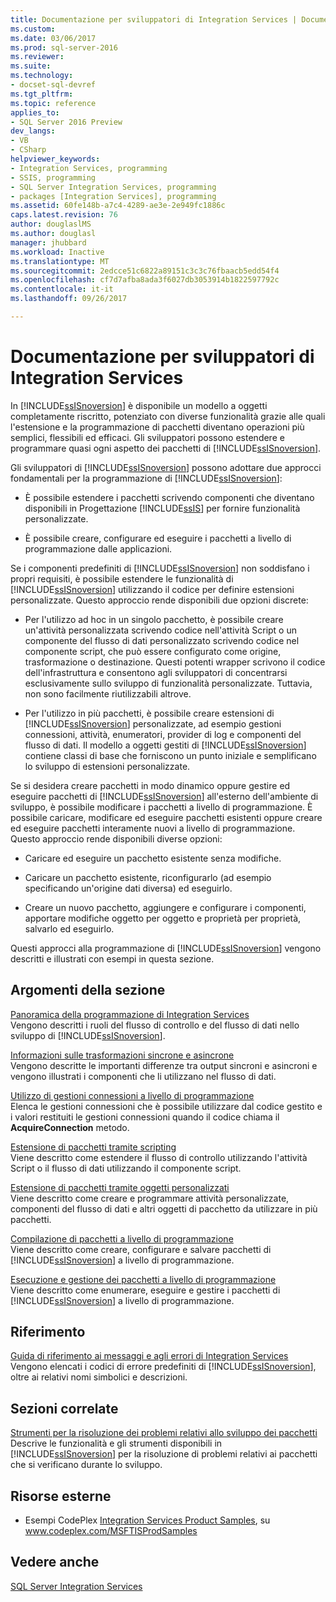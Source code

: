 ```yaml
---
title: Documentazione per sviluppatori di Integration Services | Documenti Microsoft
ms.custom: 
ms.date: 03/06/2017
ms.prod: sql-server-2016
ms.reviewer: 
ms.suite: 
ms.technology:
- docset-sql-devref
ms.tgt_pltfrm: 
ms.topic: reference
applies_to:
- SQL Server 2016 Preview
dev_langs:
- VB
- CSharp
helpviewer_keywords:
- Integration Services, programming
- SSIS, programming
- SQL Server Integration Services, programming
- packages [Integration Services], programming
ms.assetid: 60fe148b-a7c4-4289-ae3e-2e949fc1886c
caps.latest.revision: 76
author: douglaslMS
ms.author: douglasl
manager: jhubbard
ms.workload: Inactive
ms.translationtype: MT
ms.sourcegitcommit: 2edcce51c6822a89151c3c3c76fbaacb5edd54f4
ms.openlocfilehash: cf7d7afba8ada3f6027db3053914b1822597792c
ms.contentlocale: it-it
ms.lasthandoff: 09/26/2017

---
```

# <a name="integration-services-developer-documentation"></a>Documentazione per sviluppatori di Integration Services
  In [!INCLUDE[ssISnoversion](../includes/ssisnoversion-md.md)] è disponibile un modello a oggetti completamente riscritto, potenziato con diverse funzionalità grazie alle quali l'estensione e la programmazione di pacchetti diventano operazioni più semplici, flessibili ed efficaci. Gli sviluppatori possono estendere e programmare quasi ogni aspetto dei pacchetti di [!INCLUDE[ssISnoversion](../includes/ssisnoversion-md.md)].  
  
 Gli sviluppatori di [!INCLUDE[ssISnoversion](../includes/ssisnoversion-md.md)] possono adottare due approcci fondamentali per la programmazione di [!INCLUDE[ssISnoversion](../includes/ssisnoversion-md.md)]:  
  
-   È possibile estendere i pacchetti scrivendo componenti che diventano disponibili in Progettazione [!INCLUDE[ssIS](../includes/ssis-md.md)] per fornire funzionalità personalizzate.  
  
-   È possibile creare, configurare ed eseguire i pacchetti a livello di programmazione dalle applicazioni.  
  
 Se i componenti predefiniti di [!INCLUDE[ssISnoversion](../includes/ssisnoversion-md.md)] non soddisfano i propri requisiti, è possibile estendere le funzionalità di [!INCLUDE[ssISnoversion](../includes/ssisnoversion-md.md)] utilizzando il codice per definire estensioni personalizzate. Questo approccio rende disponibili due opzioni discrete:  
  
-   Per l'utilizzo ad hoc in un singolo pacchetto, è possibile creare un'attività personalizzata scrivendo codice nell'attività Script o un componente del flusso di dati personalizzato scrivendo codice nel componente script, che può essere configurato come origine, trasformazione o destinazione. Questi potenti wrapper scrivono il codice dell'infrastruttura e consentono agli sviluppatori di concentrarsi esclusivamente sullo sviluppo di funzionalità personalizzate. Tuttavia, non sono facilmente riutilizzabili altrove.  
  
-   Per l'utilizzo in più pacchetti, è possibile creare estensioni di [!INCLUDE[ssISnoversion](../includes/ssisnoversion-md.md)] personalizzate, ad esempio gestioni connessioni, attività, enumeratori, provider di log e componenti del flusso di dati. Il modello a oggetti gestiti di [!INCLUDE[ssISnoversion](../includes/ssisnoversion-md.md)] contiene classi di base che forniscono un punto iniziale e semplificano lo sviluppo di estensioni personalizzate.  
  
 Se si desidera creare pacchetti in modo dinamico oppure gestire ed eseguire pacchetti di [!INCLUDE[ssISnoversion](../includes/ssisnoversion-md.md)] all'esterno dell'ambiente di sviluppo, è possibile modificare i pacchetti a livello di programmazione. È possibile caricare, modificare ed eseguire pacchetti esistenti oppure creare ed eseguire pacchetti interamente nuovi a livello di programmazione. Questo approccio rende disponibili diverse opzioni:  
  
-   Caricare ed eseguire un pacchetto esistente senza modifiche.  
  
-   Caricare un pacchetto esistente, riconfigurarlo (ad esempio specificando un'origine dati diversa) ed eseguirlo.  
  
-   Creare un nuovo pacchetto, aggiungere e configurare i componenti, apportare modifiche oggetto per oggetto e proprietà per proprietà, salvarlo ed eseguirlo.  
  
 Questi approcci alla programmazione di [!INCLUDE[ssISnoversion](../includes/ssisnoversion-md.md)] vengono descritti e illustrati con esempi in questa sezione.  
  
## <a name="in-this-section"></a>Argomenti della sezione  
 [Panoramica della programmazione di Integration Services](../integration-services/integration-services-programming-overview.md)  
 Vengono descritti i ruoli del flusso di controllo e del flusso di dati nello sviluppo di [!INCLUDE[ssISnoversion](../includes/ssisnoversion-md.md)].  
  
 [Informazioni sulle trasformazioni sincrone e asincrone](../integration-services/understanding-synchronous-and-asynchronous-transformations.md)  
 Vengono descritte le importanti differenze tra output sincroni e asincroni e vengono illustrati i componenti che li utilizzano nel flusso di dati.  
  
 [Utilizzo di gestioni connessioni a livello di programmazione](../integration-services/working-with-connection-managers-programmatically.md)  
 Elenca le gestioni connessioni che è possibile utilizzare dal codice gestito e i valori restituiti le gestioni connessioni quando il codice chiama il **AcquireConnection** metodo.  
  
 [Estensione di pacchetti tramite scripting](../integration-services/extending-packages-scripting/extending-packages-with-scripting.md)  
 Viene descritto come estendere il flusso di controllo utilizzando l'attività Script o il flusso di dati utilizzando il componente script.  
  
 [Estensione di pacchetti tramite oggetti personalizzati](../integration-services/extending-packages-custom-objects/extending-packages-with-custom-objects.md)  
 Viene descritto come creare e programmare attività personalizzate, componenti del flusso di dati e altri oggetti di pacchetto da utilizzare in più pacchetti.  
  
 [Compilazione di pacchetti a livello di programmazione](../integration-services/building-packages-programmatically/building-packages-programmatically.md)  
 Viene descritto come creare, configurare e salvare pacchetti di [!INCLUDE[ssISnoversion](../includes/ssisnoversion-md.md)] a livello di programmazione.  
  
 [Esecuzione e gestione dei pacchetti a livello di programmazione](../integration-services/run-manage-packages-programmatically/running-and-managing-packages-programmatically.md)  
 Viene descritto come enumerare, eseguire e gestire i pacchetti di [!INCLUDE[ssISnoversion](../includes/ssisnoversion-md.md)] a livello di programmazione.  
  
## <a name="reference"></a>Riferimento  
 [Guida di riferimento ai messaggi e agli errori di Integration Services](../integration-services/integration-services-error-and-message-reference.md)  
 Vengono elencati i codici di errore predefiniti di [!INCLUDE[ssISnoversion](../includes/ssisnoversion-md.md)], oltre ai relativi nomi simbolici e descrizioni.  
  
## <a name="related-sections"></a>Sezioni correlate  
 [Strumenti per la risoluzione dei problemi relativi allo sviluppo dei pacchetti](../integration-services/troubleshooting/troubleshooting-tools-for-package-development.md)  
 Descrive le funzionalità e gli strumenti disponibili in [!INCLUDE[ssISnoversion](../includes/ssisnoversion-md.md)] per la risoluzione di problemi relativi ai pacchetti che si verificano durante lo sviluppo.  
  
## <a name="external-resources"></a>Risorse esterne  
  
-   Esempi CodePlex [Integration Services Product Samples](http://go.microsoft.com/fwlink/?LinkID=131204), su www.codeplex.com/MSFTISProdSamples  
  
## <a name="see-also"></a>Vedere anche  
 [SQL Server Integration Services](../integration-services/sql-server-integration-services.md)  
  
  

